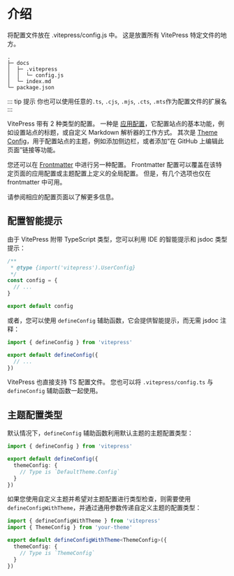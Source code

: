 # 介绍

将配置文件放在 .vitepress/config.js 中。 这是放置所有 VitePress 特定文件的地方。

```
.
├─ docs
│  ├─ .vitepress
│  │  └─ config.js
│  └─ index.md
└─ package.json
```

::: tip 提示
你也可以使用任意的`.ts`, `.cjs`, `.mjs`, `.cts`, `.mts`作为配置文件的扩展名
:::

VitePress 带有 2 种类型的配置。 一种是 [应用配置](./app-configs)，它配置站点的基本功能，例如设置站点的标题，或自定义 Markdown 解析器的工作方式。 其次是 [Theme Config](./theme-configs)，用于配置站点的主题，例如添加侧边栏，或者添加“在 GitHub 上编辑此页面”链接等功能。

您还可以在 [Frontmatter](./frontmatter-configs) 中进行另一种配置。 Frontmatter 配置可以覆盖在该特定页面的应用配置或主题配置上定义的全局配置。 但是，有几个选项也仅在 frontmatter 中可用。

请参阅相应的配置页面以了解更多信息。

##  配置智能提示

由于 VitePress 附带 TypeScript 类型，您可以利用 IDE 的智能提示和 jsdoc 类型提示：

```js
/**
 * @type {import('vitepress').UserConfig}
 */
const config = {
  // ...
}

export default config
```

或者，您可以使用 `defineConfig` 辅助函数，它会提供智能提示，而无需 jsdoc 注释：

```js
import { defineConfig } from 'vitepress'

export default defineConfig({
  // ...
})
```

VitePress 也直接支持 TS 配置文件。 您也可以将 `.vitepress/config.ts` 与 `defineConfig` 辅助函数一起使用。

## 主题配置类型

默认情况下，`defineConfig` 辅助函数利用默认主题的主题配置类型：

```ts
import { defineConfig } from 'vitepress'

export default defineConfig({
  themeConfig: {
    // Type is `DefaultTheme.Config`
  }
})
```

如果您使用自定义主题并希望对主题配置进行类型检查，则需要使用`defineConfigWithTheme`，并通过通用参数传递自定义主题的配置类型：

```ts
import { defineConfigWithTheme } from 'vitepress'
import { ThemeConfig } from 'your-theme'

export default defineConfigWithTheme<ThemeConfig>({
  themeConfig: {
    // Type is `ThemeConfig`
  }
})
```
